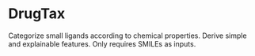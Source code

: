# DrugTax
Categorize small ligands according to chemical properties. Derive simple and explainable features. Only requires SMILEs as inputs.
